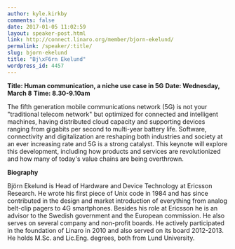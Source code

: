 ```yaml
---
author: kyle.kirkby
comments: false
date: 2017-01-05 11:02:59
layout: speaker-post.html
link: http://connect.linaro.org/member/bjorn-ekelund/
permalink: /speaker/:title/
slug: bjorn-ekelund
title: "Bj\xF6rn Ekelund"
wordpress_id: 4457
---
```


**Title: Human communication, a niche use case in 5G**
**Date: Wednesday, March 8**
**Time: 8.30-9.10am**



The fifth generation mobile communications network (5G) is not your "traditional telecom network" but optimized for connected and intelligent machines, having distributed cloud capacity and supporting devices ranging from gigabits per second to multi-year battery life. Software, connectivity and digitalization are reshaping both industries and society at an ever increasing rate and 5G is a strong catalyst. This keynote will explore this development, including how products and services are revolutionized and how many of today's value chains are being overthrown.



**Biography**

Björn Ekelund is Head of Hardware and Device Technology at Ericsson Research. He wrote his first piece of Unix code in 1984 and has since contributed in the design and market introduction of everything from analog belt-clip pagers to 4G smartphones. Besides his role at Ericsson he is an advisor to the Swedish government and the European commission. He also serves on several company and non-profit boards. He actively participated in the foundation of Linaro in 2010 and also served on its board 2012-2013. He holds M.Sc. and Lic.Eng. degrees, both from Lund University.